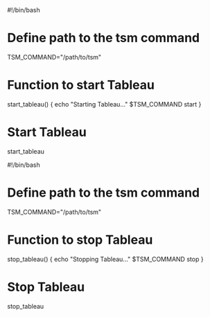 #!/bin/bash

# Define path to the tsm command
TSM_COMMAND="/path/to/tsm"

# Function to start Tableau
start_tableau() {
    echo "Starting Tableau..."
    $TSM_COMMAND start
}

# Start Tableau
start_tableau



#!/bin/bash

# Define path to the tsm command
TSM_COMMAND="/path/to/tsm"

# Function to stop Tableau
stop_tableau() {
    echo "Stopping Tableau..."
    $TSM_COMMAND stop
}

# Stop Tableau
stop_tableau

